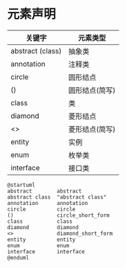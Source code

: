# 元素声明
| 关键字               | 	元素类型    |
|-------------------|----------|
| abstract (class)	 | 抽象类      |
| annotation	       | 注释类      |
| circle	           | 圆形结点     |
| ()	               | 圆形结点(简写) |
| class	            | 类        |
| diamond	          | 菱形结点     |
| <>	               | 菱形结点(简写) |
| entity	           | 实例       |
| enum	             | 枚举类      |
| interface	        | 接口类      |

``` puml
@startuml
abstract        abstract
abstract class  "abstract class"
annotation      annotation
circle          circle
()              circle_short_form
class           class
diamond         diamond
<>              diamond_short_form
entity          entity
enum            enum
interface       interface
@enduml
```